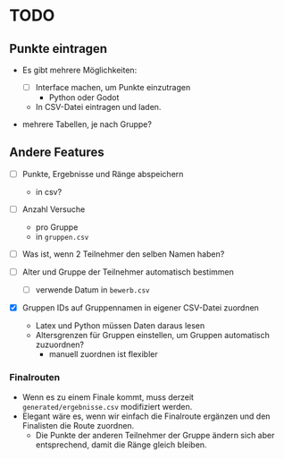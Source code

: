# TODO

## Punkte eintragen

* Es gibt mehrere Möglichkeiten:
  * [ ] Interface machen, um Punkte einzutragen
    * Python oder Godot
  * In CSV-Datei eintragen und laden.

* mehrere Tabellen, je nach Gruppe?

## Andere Features

* [ ] Punkte, Ergebnisse und Ränge abspeichern
  * in csv?

* [ ] Anzahl Versuche
  * pro Gruppe
  * in `gruppen.csv`

* [ ] Was ist, wenn 2 Teilnehmer den selben Namen haben?

* [ ] Alter und Gruppe der Teilnehmer automatisch bestimmen
  * [ ] verwende Datum in `bewerb.csv`

* [x] Gruppen IDs auf Gruppennamen in eigener CSV-Datei zuordnen
  * Latex und Python müssen Daten daraus lesen
  * Altersgrenzen für Gruppen einstellen, um Gruppen automatisch zuzuordnen?
    * manuell zuordnen ist flexibler

### Finalrouten

* Wenn es zu einem Finale kommt, muss derzeit `generated/ergebnisse.csv` modifiziert werden.
* Elegant wäre es, wenn wir einfach die Finalroute ergänzen und den Finalisten die Route zuordnen.
  * Die Punkte der anderen Teilnehmer der Gruppe ändern sich aber entsprechend, damit die Ränge gleich bleiben.
